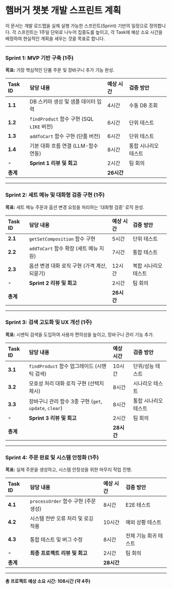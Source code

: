 # 햄버거 챗봇 개발 스프린트 계획

이 문서는 개발 로드맵을 실제 실행 가능한 스프린트(Sprint) 기반의 일정으로 정의합니다. 각 스프린트는 1주일 단위로 나누어 집중도를 높이고, 각 Task에 예상 소요 시간을 배정하여 현실적인 계획을 세우는 것을 목표로 합니다.

---

### **Sprint 1: MVP 기반 구축 (1주)**

**목표:** 가장 핵심적인 단품 주문 및 장바구니 추가 기능 완성.

| Task ID | 담당 내용                                  | 예상 시간 | 검증 방안             |
| :------ | :----------------------------------------- | :-------- | :-------------------- |
| **1.1** | DB 스키마 생성 및 샘플 데이터 입력         | 4시간     | 수동 DB 조회          |
| **1.2** | `findProduct` 함수 구현 (SQL `LIKE` 버전)    | 6시간     | 단위 테스트           |
| **1.3** | `addToCart` 함수 구현 (단품 버전)          | 6시간     | 단위 테스트           |
| **1.4** | 기본 대화 흐름 연결 (LLM-함수 연동)        | 8시간     | 통합 시나리오 테스트  |
| **-** | **Sprint 1 리뷰 및 회고** | 2시간     | 팀 회의               |
| **총계** |                                            | **26시간** |                       |

---

### **Sprint 2: 세트 메뉴 및 대화형 검증 구현 (1주)**

**목표:** 세트 메뉴 주문과 옵션 변경 요청을 처리하는 '대화형 검증' 로직 완성.

| Task ID | 담당 내용                                  | 예상 시간 | 검증 방안             |
| :------ | :----------------------------------------- | :-------- | :-------------------- |
| **2.1** | `getSetComposition` 함수 구현              | 5시간     | 단위 테스트           |
| **2.2** | `addToCart` 함수 확장 (세트 메뉴 지원)     | 7시간     | 통합 테스트           |
| **2.3** | 옵션 변경 대화 로직 구현 (가격 계산, 되묻기) | 12시간    | 복합 시나리오 테스트  |
| **-** | **Sprint 2 리뷰 및 회고** | 2시간     | 팀 회의               |
| **총계** |                                            | **26시간** |                       |

---

### **Sprint 3: 검색 고도화 및 UX 개선 (1주)**

**목표:** 시맨틱 검색을 도입하여 사용자 편의성을 높이고, 장바구니 관리 기능 추가.

| Task ID | 담당 내용                                    | 예상 시간 | 검증 방안               |
| :------ | :------------------------------------------- | :-------- | :---------------------- |
| **3.1** | `findProduct` 함수 업그레이드 (시맨틱 검색)  | 10시간    | 단위/성능 테스트        |
| **3.2** | 모호성 처리 대화 로직 구현 (선택지 제시)     | 8시간     | 시나리오 테스트         |
| **3.3** | 장바구니 관리 함수 3종 구현 (`get`, `update`, `clear`) | 8시간     | 통합 시나리오 테스트    |
| **-** | **Sprint 3 리뷰 및 회고** | 2시간     | 팀 회의                 |
| **총계** |                                              | **28시간** |                         |

---

### **Sprint 4: 주문 완료 및 시스템 안정화 (1주)**

**목표:** 실제 주문을 생성하고, 시스템 안정성을 위한 마무리 작업 진행.

| Task ID | 담당 내용                                | 예상 시간 | 검증 방안             |
| :------ | :--------------------------------------- | :-------- | :-------------------- |
| **4.1** | `processOrder` 함수 구현 (주문 생성)     | 8시간     | E2E 테스트            |
| **4.2** | 시스템 전반 오류 처리 및 로깅 적용       | 10시간    | 예외 상황 테스트      |
| **4.3** | 통합 테스트 및 버그 수정                 | 8시간     | 전체 기능 회귀 테스트 |
| **-** | **최종 프로젝트 리뷰 및 회고** | 2시간     | 팀 회의               |
| **총계** |                                          | **28시간** |                       |

---

**총 프로젝트 예상 소요 시간: 108시간 (약 4주)**